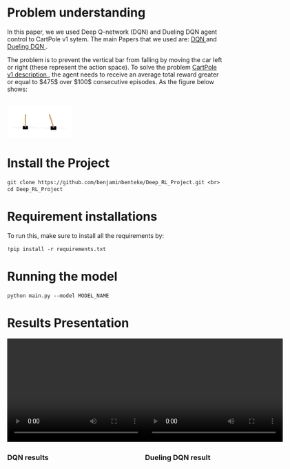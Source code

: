 
<h1> Problem understanding</h1>


<p> In this paper, we we used Deep Q-network (DQN) and Dueling DQN agent control to CartPole v1 sytem. The main Papers that we used are: <a href='https://arxiv.org/pdf/1312.5602.pdf'>DQN </a> and <a href='https://arxiv.org/pdf/1511.06581.pdf'>Dueling DQN </a> . </p>

<p> The problem is to prevent the vertical bar from falling by moving the car left or right (these represent the action space). To solve the problem <a href="https://arxiv.org/pdf/2012.07723.pdf"> CartPole v1 description </a>, the agent needs to receive an average total reward greater or equal to $475$ over $100$ consecutive episodes. As the figure below shows: </p><br/>
<img src= 'images/Game.jpeg' height= 30% width= 30%>

<h1> Install the Project </h1>

```
git clone https://github.com/benjaminbenteke/Deep_RL_Project.git <br>
cd Deep_RL_Project
```

<h1> Requirement installations</h1>
To run this, make sure to install all the requirements by:

```
!pip install -r requirements.txt 
```
<h1> Running the model</h1>

```
python main.py --model MODEL_NAME
```

<h1> Results Presentation</h1>
<div style="display:flex"> 
<div>
    <video width="320" height="240" controls>
    <source src="images/clip_2.mp4" type="video/mp4">
    </video>
    <h3>DQN results</h3>
</div>
<div>
    <video width="320" height="240" controls>
        <source src="images/clip_2.mp4" type="video/mp4">
    </video>
    <h3>Dueling DQN result </h3>
</div>
</div>




